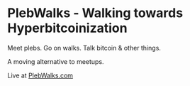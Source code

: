 # PlebWalks - Walking towards Hyperbitcoinization

Meet plebs. Go on walks. Talk bitcoin & other things.

A moving alternative to meetups.

Live at [PlebWalks.com](https://plebwalks.com/)
